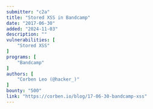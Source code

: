 ```yaml
---
submitter: "c2a"
title: "Stored XSS in Bandcamp"
date: "2017-06-30"
added: "2024-11-03"
description: ""
vulnerabilities: [
    "Stored XSS"
]
programs: [
    "Bandcamp"
]
authors: [
    "Corben Leo (@hacker_)"
]
bounty: "500"
link: "https://corben.io/blog/17-06-30-bandcamp-xss"
---
```




